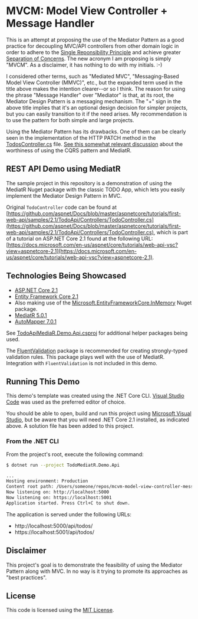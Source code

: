 # MVCM: Model View Controller + Message Handler

This is an attempt at proposing the use of the Mediator Pattern as a good practice for decoupling MVC/API controllers from other domain logic in order to adhere to the [Single Reponsibility Principle](https://en.wikipedia.org/wiki/Single_responsibility_principle) and achieve greater [Separation of Concerns](https://en.wikipedia.org/wiki/Separation_of_concerns). The new acronym I am proposing is simply "MVCM". As a disclaimer, it has nothing to do with my initials. :-)

I considered other terms, such as "Mediated MVC", "Messaging-Based Model View Controller (MMVC)", etc., but the expanded term used in the title above makes the intention clearer--or so I think. The reason for using the phrase "Message Handler" over "Mediator" is that, at its root, the Mediator Design Pattern is a messaging mechanism. The "+" sign in the above title implies that it's an optional design decision for simpler projects, but you can easily transition to it if the need arises. My recommendation is to use the pattern for both simple and large projects.

Using the Mediator Pattern has its drawbacks. One of them can be clearly seen in the implementation of the HTTP PATCH method in the [TodosController.cs](TodoMediatR.Demo.Api/Controllers/TodosController.cs) file. [See this somewhat relevant discussion](https://softwareengineering.stackexchange.com/questions/352796/is-cqrs-mediatr-worth-it-when-developing-an-asp-net-application) about the worthiness of using the CQRS pattern and MediatR.

## REST API Demo using MediatR

The sample project in this repository is a demonstration of using the MediatR Nuget package with the classic TODO App, which lets you easily implement the Mediator Design Pattern in MVC.

Original `TodoController` code can be found at [https://github.com/aspnet/Docs/blob/master/aspnetcore/tutorials/first-web-api/samples/2.1/TodoApi/Controllers/TodoController.cs](https://github.com/aspnet/Docs/blob/master/aspnetcore/tutorials/first-web-api/samples/2.1/TodoApi/Controllers/TodoController.cs), which is part of a tutorial on ASP.NET Core 2.1 found at the following URL: [https://docs.microsoft.com/en-us/aspnet/core/tutorials/web-api-vsc?view=aspnetcore-2.1](https://docs.microsoft.com/en-us/aspnet/core/tutorials/web-api-vsc?view=aspnetcore-2.1).

## Technologies Being Showcased

* [ASP.NET Core 2.1](https://docs.microsoft.com/en-us/aspnet/core/index?view=aspnetcore-2.1)
* [Entity Framework Core 2.1](https://www.nuget.org/packages/Microsoft.EntityFrameworkCore/2.1.0)
* Also making use of the [Microsoft.EntityFrameworkCore.InMemory](https://www.nuget.org/packages/Microsoft.EntityFrameworkCore.InMemory/2.1.0) Nuget package.
* [MediatR 5.0.1](https://www.nuget.org/packages/MediatR/5.0.1)
* [AutoMapper 7.0.1](https://www.nuget.org/packages/AutoMapper/7.0.1)

See [TodoApiMediaR.Demo.Api.csproj](TodoMediatR.Demo.Api/TodoApiMediatR.Demo.Api.csproj) for additional helper packages being used.

The [FluentValidation](https://www.nuget.org/packages/FluentValidation/) package is recommended for creating strongly-typed validation rules. This package plays well with the use of MediatR. Integration with `FluentValidation` is not included in this demo.

## Running This Demo

This demo's template was created using the .NET Core CLI. [Visual Studio Code](https://code.visualstudio.com/) was used as the preferred editor of choice.

You should be able to open, build and run this project using [Microsoft Visual Studio](https://visualstudio.microsoft.com/), but be aware that you will need .NET Core 2.1 installed, as indicated above. A solution file has been added to this project.

### From the .NET CLI

From the project's root, execute the following command:

```bash
$ dotnet run --project TodoMediatR.Demo.Api

...
Hosting environment: Production
Content root path: /Users/someone/repos/mcvm-model-view-controller-message-handler/TodoMediatR.Demo.Api
Now listening on: http://localhost:5000
Now listening on: https://localhost:5001
Application started. Press Ctrl+C to shut down.
```

The application is served under the following URLs:

* http://localhost:5000/api/todos/
* https://localhost:5001/api/todos/

## Disclaimer

This project's goal is to demonstrate the feasibility of using the Mediator Pattern along with MVC. In no way is it trying to promote its approaches as "best practices".

## License

This code is licensed using the [MIT License](LICENSE).

